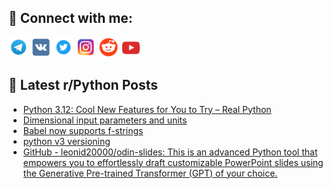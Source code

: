 ## 🔎 Connect with me:
[<img src="https://github.com/bullbesh/bullbesh/blob/main/images/Telegram.png" width="32" height="32" />](https://t.me/bullbesh)
[<img src="https://github.com/bullbesh/bullbesh/blob/main/images/VK.png" width="32" height="32" />](https://vk.com/bullbesh)
[<img src="https://github.com/bullbesh/bullbesh/blob/main/images/Twitter.png" width="32" height="32" />](https://twitter.com/bullbesh1)
[<img src="https://github.com/bullbesh/bullbesh/blob/main/images/Instagram.png" width="32" height="32" />](https://www.instagram.com/bullbesh)
[<img src="https://github.com/bullbesh/bullbesh/blob/main/images/Reddit.png" width="32" height="32" />](https://www.reddit.com/user/bullbesh)
[<img src="https://github.com/bullbesh/bullbesh/blob/main/images/YouTube.png" width="32" height="32" />](https://www.youtube.com/channel/UCtfjRs6uzgq5mfm8S06WTcg)

## 📕 Latest r/Python Posts
<!-- BLOG-POST-LIST:START -->
- [Python 3.12: Cool New Features for You to Try – Real Python](https://www.reddit.com/r/Python/comments/16ypqz1/python_312_cool_new_features_for_you_to_try_real/)
- [Dimensional input parameters and units](https://www.reddit.com/r/Python/comments/16yn6zq/dimensional_input_parameters_and_units/)
- [Babel now supports f-strings](https://www.reddit.com/r/Python/comments/16yn3jz/babel_now_supports_fstrings/)
- [python v3 versioning](https://www.reddit.com/r/Python/comments/16yly4w/python_v3_versioning/)
- [GitHub - leonid20000/odin-slides: This is an advanced Python tool that empowers you to effortlessly draft customizable PowerPoint slides using the Generative Pre-trained Transformer &lpar;GPT&rpar; of your choice.](https://www.reddit.com/r/Python/comments/16yk33r/github_leonid20000odinslides_this_is_an_advanced/)
<!-- BLOG-POST-LIST:END -->
